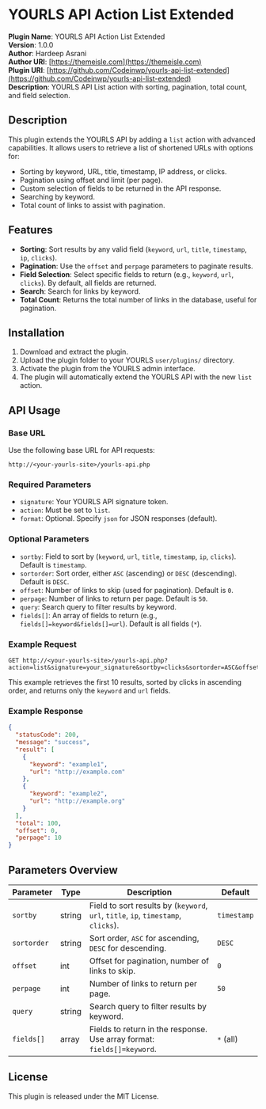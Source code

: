 # YOURLS API Action List Extended

**Plugin Name**: YOURLS API Action List Extended  
**Version**: 1.0.0  
**Author**: Hardeep Asrani  
**Author URI**: [https://themeisle.com](https://themeisle.com)  
**Plugin URI**: [https://github.com/Codeinwp/yourls-api-list-extended](https://github.com/Codeinwp/yourls-api-list-extended)  
**Description**: YOURLS API List action with sorting, pagination, total count, and field selection.

## Description

This plugin extends the YOURLS API by adding a `list` action with advanced capabilities. It allows users to retrieve a list of shortened URLs with options for:

- Sorting by keyword, URL, title, timestamp, IP address, or clicks.
- Pagination using offset and limit (per page).
- Custom selection of fields to be returned in the API response.
- Searching by keyword.
- Total count of links to assist with pagination.

## Features

- **Sorting**: Sort results by any valid field (`keyword`, `url`, `title`, `timestamp`, `ip`, `clicks`).
- **Pagination**: Use the `offset` and `perpage` parameters to paginate results.
- **Field Selection**: Select specific fields to return (e.g., `keyword`, `url`, `clicks`). By default, all fields are returned.
- **Search**: Search for links by keyword.
- **Total Count**: Returns the total number of links in the database, useful for pagination.

## Installation

1. Download and extract the plugin.
2. Upload the plugin folder to your YOURLS `user/plugins/` directory.
3. Activate the plugin from the YOURLS admin interface.
4. The plugin will automatically extend the YOURLS API with the new `list` action.

## API Usage

### Base URL

Use the following base URL for API requests:

```
http://<your-yourls-site>/yourls-api.php
```

### Required Parameters

- `signature`: Your YOURLS API signature token.
- `action`: Must be set to `list`.
- `format`: Optional. Specify `json` for JSON responses (default).

### Optional Parameters

- `sortby`: Field to sort by (`keyword`, `url`, `title`, `timestamp`, `ip`, `clicks`). Default is `timestamp`.
- `sortorder`: Sort order, either `ASC` (ascending) or `DESC` (descending). Default is `DESC`.
- `offset`: Number of links to skip (used for pagination). Default is `0`.
- `perpage`: Number of links to return per page. Default is `50`.
- `query`: Search query to filter results by keyword.
- `fields[]`: An array of fields to return (e.g., `fields[]=keyword&fields[]=url`). Default is all fields (`*`).

### Example Request

```
GET http://<your-yourls-site>/yourls-api.php?action=list&signature=your_signature&sortby=clicks&sortorder=ASC&offset=0&perpage=10&fields[]=keyword&fields[]=url
```

This example retrieves the first 10 results, sorted by clicks in ascending order, and returns only the `keyword` and `url` fields.

### Example Response

```json
{
  "statusCode": 200,
  "message": "success",
  "result": [
    {
      "keyword": "example1",
      "url": "http://example.com"
    },
    {
      "keyword": "example2",
      "url": "http://example.org"
    }
  ],
  "total": 100,
  "offset": 0,
  "perpage": 10
}
```

## Parameters Overview

| Parameter  | Type   | Description                                                                 | Default       |
|------------|--------|-----------------------------------------------------------------------------|---------------|
| `sortby`   | string | Field to sort results by (`keyword`, `url`, `title`, `ip`, `timestamp`, `clicks`). | `timestamp`   |
| `sortorder`| string | Sort order, `ASC` for ascending, `DESC` for descending.                      | `DESC`        |
| `offset`   | int    | Offset for pagination, number of links to skip.                             | `0`           |
| `perpage`  | int    | Number of links to return per page.                                          | `50`          |
| `query`    | string | Search query to filter results by keyword.                                  |               |
| `fields[]` | array  | Fields to return in the response. Use array format: `fields[]=keyword`.      | `*` (all)     |

## License

This plugin is released under the MIT License.

